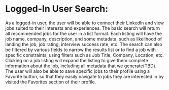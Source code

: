 # Logged-In User Search:

As a logged-in user, the user will be able to connect their LinkedIn and view jobs suited to their interests and experiences. The basic search will return all recommended jobs for the user in a list format. Each listing will have the job name, company, description, and some metadata, such as likelihood of landing the job, job rating, interview success rate, etc. The search can also be filtered by various fields to narrow the results list or to find a job with specific constraints, using filters such as Job Title, Company, Location, etc. Clicking on a job listing will expand the listing to give them complete information about the job, including all metadata that we generate(TBD). The user will also be able to save specific jobs to their profile using a Favorite button, so that they easily navigate to jobs they are interested in by visited the Favorites section of their profile. 

